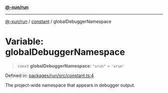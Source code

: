 [**@-xun/run**](../../README.md)

***

[@-xun/run](../../README.md) / [constant](../README.md) / globalDebuggerNamespace

# Variable: globalDebuggerNamespace

> `const` **globalDebuggerNamespace**: `"xrun"` = `'xrun'`

Defined in: [packages/run/src/constant.ts:4](https://github.com/Xunnamius/exec-utils/blob/06735914ae278783fb4ee6a4cc1a3732191459ee/packages/run/src/constant.ts#L4)

The project-wide namespace that appears in debugger output.
